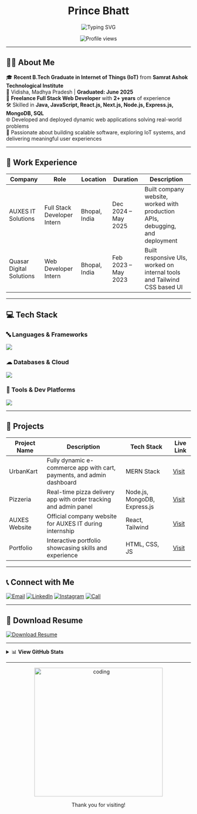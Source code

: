<!-- Typing SVG Banner -->
<h1 align="center">Prince Bhatt</h1>
<p align="center">
  <img src="https://readme-typing-svg.demolab.com/?lines=Full+Stack+Developer;Freelancer;Tech+Consultant;JavaScript+%7C+ReactJS+%7C+Java+%7C+MongoDB/SQL;Passionate+About+Building+Web+Apps&font=Fira+Code&center=true&width=600&height=45&pause=1000" alt="Typing SVG" />
</p>
<p align="center">
  <img src="https://komarev.com/ghpvc/?username=princebhatt03&label=Profile%20views&color=0e75b6&style=flat" alt="Profile views" />
</p>

---

## 👨‍🎓 About Me

🎓 **Recent B.Tech Graduate in Internet of Things (IoT)** from **Samrat Ashok Technological Institute**  
📍 Vidisha, Madhya Pradesh | **Graduated: June 2025**  
💼 **Freelance Full Stack Web Developer** with **2+ years** of experience  
🛠 Skilled in **Java, JavaScript, React.js, Next.js, Node.js, Express.js, MongoDB, SQL**  
🌐 Developed and deployed dynamic web applications solving real-world problems  
🚀 Passionate about building scalable software, exploring IoT systems, and delivering meaningful user experiences  

---

## 💼 Work Experience

| Company               | Role                    | Location          | Duration            | Description                                                                 |
|-----------------------|-------------------------|-------------------|----------------------|-----------------------------------------------------------------------------|
| AUXES IT Solutions    | Full Stack Developer Intern | Bhopal, India      | Dec 2024 – May 2025  | Built company website, worked with production APIs, debugging, and deployment |
| Quasar Digital Solutions | Web Developer Intern     | Bhopal, India      | Feb 2023 – May 2023 | Built responsive UIs, worked on internal tools and Tailwind CSS based UI    |

---

## 💻 Tech Stack

### 🔤 Languages & Frameworks
<p>
  <img src="https://skillicons.dev/icons?i=js,java,react,nodejs,express,html,css" />
</p>

### ☁ Databases & Cloud
<p>
  <img src="https://skillicons.dev/icons?i=mongodb,mysql,aws,gcp" />
</p>

### 🧰 Tools & Dev Platforms
<p>
  <img src="https://skillicons.dev/icons?i=git,github,postman,photoshop,vscode,render" />
</p>

---

## 📁 Projects

| Project Name     | Description                                                                 | Tech Stack                    | Live Link                                      |
|------------------|-----------------------------------------------------------------------------|-------------------------------|------------------------------------------------|
| UrbanKart        | Fully dynamic e-commerce app with cart, payments, and admin dashboard       | MERN Stack                    | [Visit](https://urbankart-ecommerce.onrender.com)  |
| Pizzeria         | Real-time pizza delivery app with order tracking and admin panel            | Node.js, MongoDB, Express.js | [Visit](https://pizza-ria.onrender.com)        |
| AUXES Website    | Official company website for AUXES IT during internship                     | React, Tailwind               | [Visit](https://api.auxes.in)                  |
| Portfolio        | Interactive portfolio showcasing skills and experience                      | HTML, CSS, JS                 | [Visit](https://princebhatt03.github.io/Portfolio) |

---

## 📞 Connect with Me

[![Email](https://img.shields.io/badge/Email-D14836?style=for-the-badge&logo=gmail&logoColor=white)](mailto:princebhatt316@gmail.com)
[![LinkedIn](https://img.shields.io/badge/LinkedIn-blue?style=for-the-badge&logo=linkedin&logoColor=white)](https://www.linkedin.com/in/prince-bhatt-0958a725a/)
[![Instagram](https://img.shields.io/badge/Instagram-E4405F?style=for-the-badge&logo=instagram&logoColor=white)](https://instagram.com/prince16.03)
[![Call](https://img.shields.io/badge/Phone-6265307739-blue?style=for-the-badge)](tel:+916265307739)

---

## 📄 Download Resume

[![Download Resume](https://img.shields.io/badge/Download%20Resume-Google%20Drive-blue?style=for-the-badge&logo=google-drive)](https://drive.google.com/file/d/1tFBUawC9qngn8ErdBqwgHQqI-qb_cnZ3/view?usp=drivesdk)

---

<details>
  <summary>📊 <strong>View GitHub Stats</strong></summary>
  <br/>
  <p align="center">
    <img src="https://github-profile-trophy.vercel.app/?username=princebhatt03&theme=onedark" alt="Trophies" />
    <br/>
<!--     <img src="https://github-readme-stats.vercel.app/api?username=princebhatt03&show_icons=true&theme=github_dark" alt="GitHub Stats" /> -->
    <br/>
<p align="center">
  <img src="https://github-readme-stats.vercel.app/api?username=princebhatt03&show_icons=true&theme=radical" />
   <br/>
  <img src="https://github-readme-streak-stats.herokuapp.com?user=princebhatt03&theme=radical" />
  <br/>
    <img src="https://github-readme-stats.vercel.app/api/top-langs/?username=princebhatt03&layout=compact&theme=github_dark" alt="Top Languages" />
    <br/>
  </p>  
<!--     <img src="https://activity-graph.herokuapp.com/graph?username=princebhatt03&theme=dracula&hide_border=true" alt="Contribution Graph"/> -->
  </p>
</details>

---

<p align="center">
  <img src="https://media.giphy.com/media/qgQUggAC3Pfv687qPC/giphy.gif" width="350" alt="coding" />
</p>

<p align="center">
  Thank you for visiting!
</p>

